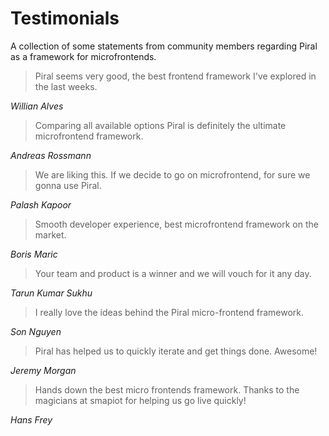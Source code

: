 # Testimonials

A collection of some statements from community members regarding Piral as a framework for microfrontends.

> Piral seems very good, the best frontend framework I've explored in the last weeks.

*Willian Alves*

> Comparing all available options Piral is definitely the ultimate microfrontend framework.

*Andreas Rossmann*

> We are liking this. If we decide to go on microfrontend, for sure we gonna use Piral.

*Palash Kapoor*

> Smooth developer experience, best microfrontend framework on the market.

*Boris Maric*

> Your team and product is a winner and we will vouch for it any day.

*Tarun Kumar Sukhu*

> I really love the ideas behind the Piral micro-frontend framework.

*Son Nguyen*

> Piral has helped us to quickly iterate and get things done. Awesome!

*Jeremy Morgan*

> Hands down the best micro frontends framework. Thanks to the magicians at smapiot for helping us go live quickly!

*Hans Frey*
